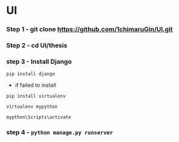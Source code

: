# UI

### Step 1 - git clone https://github.com/1chimaruGin/UI.git

### Step 2 - cd UI/thesis

### step 3 - Install Django 
```
pip install django
```
- if failed to install

```
pip install virtualenv
```

```
virtualenv mypython
```

```
mypthon\Scripts\activate
```

### step 4 - ```python manage.py runserver```



